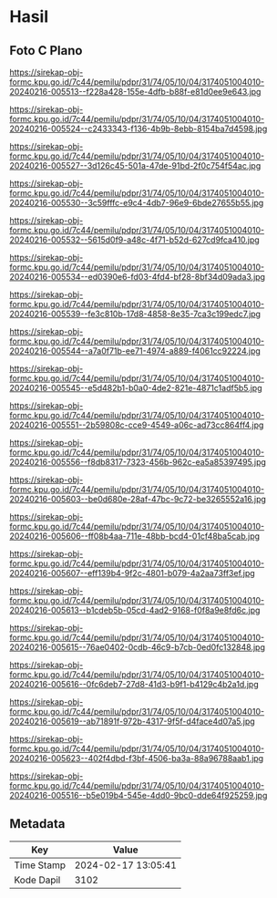 # Hasil

## Foto C Plano

https://sirekap-obj-formc.kpu.go.id/7c44/pemilu/pdpr/31/74/05/10/04/3174051004010-20240216-005513--f228a428-155e-4dfb-b88f-e81d0ee9e643.jpg

https://sirekap-obj-formc.kpu.go.id/7c44/pemilu/pdpr/31/74/05/10/04/3174051004010-20240216-005524--c2433343-f136-4b9b-8ebb-8154ba7d4598.jpg

https://sirekap-obj-formc.kpu.go.id/7c44/pemilu/pdpr/31/74/05/10/04/3174051004010-20240216-005527--3d126c45-501a-47de-91bd-2f0c754f54ac.jpg

https://sirekap-obj-formc.kpu.go.id/7c44/pemilu/pdpr/31/74/05/10/04/3174051004010-20240216-005530--3c59fffc-e9c4-4db7-96e9-6bde27655b55.jpg

https://sirekap-obj-formc.kpu.go.id/7c44/pemilu/pdpr/31/74/05/10/04/3174051004010-20240216-005532--5615d0f9-a48c-4f71-b52d-627cd9fca410.jpg

https://sirekap-obj-formc.kpu.go.id/7c44/pemilu/pdpr/31/74/05/10/04/3174051004010-20240216-005534--ed0390e6-fd03-4fd4-bf28-8bf34d09ada3.jpg

https://sirekap-obj-formc.kpu.go.id/7c44/pemilu/pdpr/31/74/05/10/04/3174051004010-20240216-005539--fe3c810b-17d8-4858-8e35-7ca3c199edc7.jpg

https://sirekap-obj-formc.kpu.go.id/7c44/pemilu/pdpr/31/74/05/10/04/3174051004010-20240216-005544--a7a0f71b-ee71-4974-a889-f4061cc92224.jpg

https://sirekap-obj-formc.kpu.go.id/7c44/pemilu/pdpr/31/74/05/10/04/3174051004010-20240216-005545--e5d482b1-b0a0-4de2-821e-4871c1adf5b5.jpg

https://sirekap-obj-formc.kpu.go.id/7c44/pemilu/pdpr/31/74/05/10/04/3174051004010-20240216-005551--2b59808c-cce9-4549-a06c-ad73cc864ff4.jpg

https://sirekap-obj-formc.kpu.go.id/7c44/pemilu/pdpr/31/74/05/10/04/3174051004010-20240216-005556--f8db8317-7323-456b-962c-ea5a85397495.jpg

https://sirekap-obj-formc.kpu.go.id/7c44/pemilu/pdpr/31/74/05/10/04/3174051004010-20240216-005603--be0d680e-28af-47bc-9c72-be3265552a16.jpg

https://sirekap-obj-formc.kpu.go.id/7c44/pemilu/pdpr/31/74/05/10/04/3174051004010-20240216-005606--ff08b4aa-711e-48bb-bcd4-01cf48ba5cab.jpg

https://sirekap-obj-formc.kpu.go.id/7c44/pemilu/pdpr/31/74/05/10/04/3174051004010-20240216-005607--eff139b4-9f2c-4801-b079-4a2aa73ff3ef.jpg

https://sirekap-obj-formc.kpu.go.id/7c44/pemilu/pdpr/31/74/05/10/04/3174051004010-20240216-005613--b1cdeb5b-05cd-4ad2-9168-f0f8a9e8fd6c.jpg

https://sirekap-obj-formc.kpu.go.id/7c44/pemilu/pdpr/31/74/05/10/04/3174051004010-20240216-005615--76ae0402-0cdb-46c9-b7cb-0ed0fc132848.jpg

https://sirekap-obj-formc.kpu.go.id/7c44/pemilu/pdpr/31/74/05/10/04/3174051004010-20240216-005616--0fc6deb7-27d8-41d3-b9f1-b4129c4b2a1d.jpg

https://sirekap-obj-formc.kpu.go.id/7c44/pemilu/pdpr/31/74/05/10/04/3174051004010-20240216-005619--ab71891f-972b-4317-9f5f-d4face4d07a5.jpg

https://sirekap-obj-formc.kpu.go.id/7c44/pemilu/pdpr/31/74/05/10/04/3174051004010-20240216-005623--402f4dbd-f3bf-4506-ba3a-88a96788aab1.jpg

https://sirekap-obj-formc.kpu.go.id/7c44/pemilu/pdpr/31/74/05/10/04/3174051004010-20240216-005516--b5e019b4-545e-4dd0-9bc0-dde64f925259.jpg


## Metadata

| Key        | Value               |
| ---------- | ------------------- |
| Time Stamp | 2024-02-17 13:05:41 |
| Kode Dapil | 3102                |



